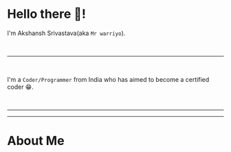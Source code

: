 # Hello there 👋!

I'm Akshansh Srivastava(aka `Mr warriyo`).

<br />
<hr />
<br />

I'm a `Coder/Programmer` from India who has aimed to become a certified coder 😁.

<br />
<hr />
<hr />

# About Me










